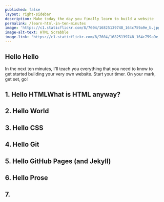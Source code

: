 ```yaml
---
published: false
layout: right-sidebar
description: Make today the day you finally learn to build a website
permalink: /learn-html-in-ten-minutes
image: 'https://c1.staticflickr.com/8/7604/16825139748_164c759a9e_b.jpg'
image-alt-text: HTML Scrabble
image-link: 'https://c1.staticflickr.com/8/7604/16825139748_164c759a9e_b.jpg'
---
```

## Hello Hello
In the next ten minutes, I'll teach you everything that you need to know to get started building your very own website. Start your timer. On your mark, get set, go!

## 1. Hello HTMLWhat is HTML anyway?

## 2. Hello World

## 3. Hello CSS

## 4. Hello Git

## 5. Hello GitHub Pages (and Jekyll)

## 6. Hello Prose

## 7. 